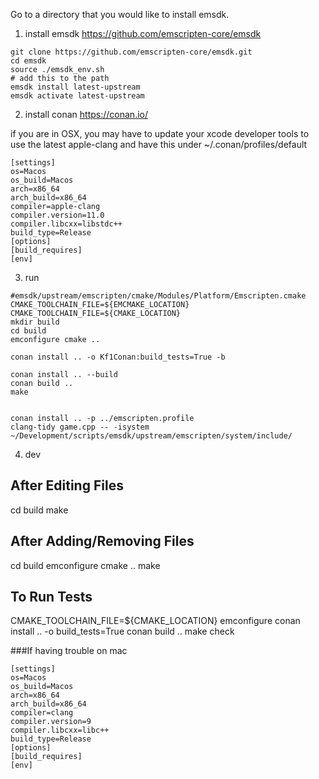 Go to a directory that you would like to install emsdk.

1. install emsdk https://github.com/emscripten-core/emsdk

```
git clone https://github.com/emscripten-core/emsdk.git
cd emsdk
source ./emsdk_env.sh
# add this to the path
emsdk install latest-upstream
emsdk activate latest-upstream
```

2. install conan https://conan.io/

if you are in OSX, you may have to update your xcode developer tools to use the latest apple-clang and have this under ~/.conan/profiles/default

```
[settings]
os=Macos
os_build=Macos
arch=x86_64
arch_build=x86_64
compiler=apple-clang
compiler.version=11.0
compiler.libcxx=libstdc++
build_type=Release
[options]
[build_requires]
[env]
```

3. run

```
#emsdk/upstream/emscripten/cmake/Modules/Platform/Emscripten.cmake
CMAKE_TOOLCHAIN_FILE=${EMCMAKE_LOCATION}
CMAKE_TOOLCHAIN_FILE=${CMAKE_LOCATION}
mkdir build
cd build
emconfigure cmake ..

conan install .. -o Kf1Conan:build_tests=True -b

conan install .. --build
conan build ..
make


conan install .. -p ../emscripten.profile
clang-tidy game.cpp -- -isystem ~/Development/scripts/emsdk/upstream/emscripten/system/include/   

```

4. dev

After Editing Files
-------------------
cd build
make

After Adding/Removing Files
---------------------------
cd build
emconfigure cmake ..
make

To Run Tests
---------------------------
CMAKE_TOOLCHAIN_FILE=${CMAKE_LOCATION}
emconfigure conan install .. -o build_tests=True
conan build ..
make check

###If having trouble on mac

```
[settings]
os=Macos
os_build=Macos
arch=x86_64
arch_build=x86_64
compiler=clang
compiler.version=9
compiler.libcxx=libc++
build_type=Release
[options]
[build_requires]
[env]
```
